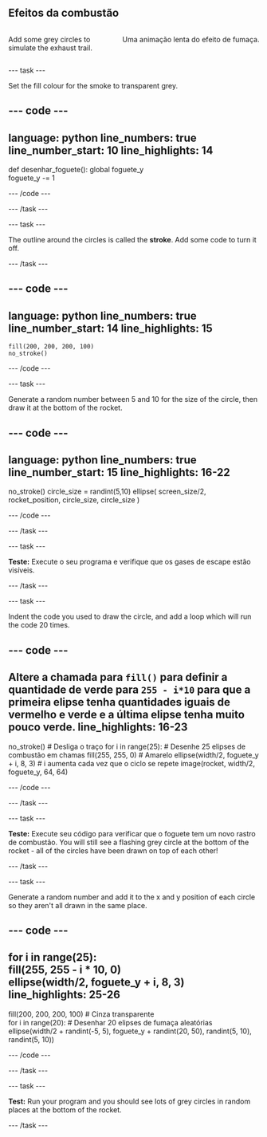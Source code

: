 ## Efeitos da combustão

<div style="display: flex; flex-wrap: wrap">
<div style="flex-basis: 200px; flex-grow: 1; margin-right: 15px;">

Add some grey circles to simulate the exhaust trail. 
</div>
<div>

Uma animação lenta do efeito de fumaça.
</div>
</div>

--- task ---

Set the fill colour for the smoke to transparent grey.

--- code ---
---
language: python line_numbers: true line_number_start: 10
line_highlights: 14
---

def desenhar_foguete(): global foguete_y   
foguete_y -= 1

--- /code ---

--- /task ---


--- task ---

The outline around the circles is called the **stroke**. Add some code to turn it off.


--- /task ---

--- code ---
---
language: python line_numbers: true line_number_start: 14
line_highlights: 15
---

    fill(200, 200, 200, 100) 
    no_stroke()


--- /code ---

--- task ---

Generate a random number between 5 and 10 for the size of the circle, then draw it at the bottom of the rocket.

--- code ---
---
language: python line_numbers: true line_number_start: 15
line_highlights: 16-22
---

no_stroke() circle_size = randint(5,10) ellipse( screen_size/2, rocket_position, circle_size, circle_size )

--- /code ---

--- /task ---

--- task ---

**Teste:** Execute o seu programa e verifique que os gases de escape estão visíveis.

--- /task ---

--- task ---

Indent the code you used to draw the circle, and add a loop which will run the code 20 times.

--- code ---
---
Altere a chamada para `fill()` para definir a quantidade de verde para `255 - i*10` para que a primeira elipse tenha quantidades iguais de vermelho e verde e a última elipse tenha muito pouco verde.
line_highlights: 16-23
---

no_stroke()  # Desliga o traço for i in range(25): # Desenhe 25 elipses de combustão em chamas fill(255, 255, 0) # Amarelo ellipse(width/2, foguete_y + i, 8, 3) # i aumenta cada vez que o ciclo se repete image(rocket, width/2, foguete_y, 64, 64)


--- /code ---

--- /task ---

--- task ---

**Teste:** Execute seu código para verificar que o foguete tem um novo rastro de combustão. You will still see a flashing grey circle at the bottom of the rocket - all of the circles have been drawn on top of each other!

--- /task ---

--- task ---

Generate a random number and add it to the x and y position of each circle so they aren't all drawn in the same place.


--- code ---
---
for i in range(25):  
fill(255, 255 - i * 10, 0)   
ellipse(width/2, foguete_y + i, 8, 3)
line_highlights: 25-26
---

fill(200, 200, 200, 100)  # Cinza transparente   
for i in range(20):  # Desenhar 20 elipses de fumaça aleatórias    
ellipse(width/2 + randint(-5, 5), foguete_y + randint(20, 50), randint(5, 10), randint(5, 10))

--- /code ---

--- /task ---


--- task ---

**Test:** Run your program and you should see lots of grey circles in random places at the bottom of the rocket.

--- /task ---


